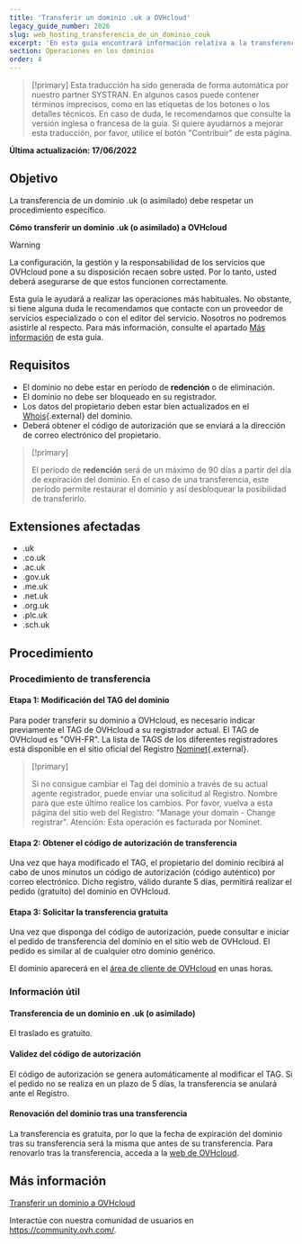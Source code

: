 ```yaml
---
title: 'Transferir un dominio .uk a OVHcloud'
legacy_guide_number: 2026
slug: web_hosting_transferencia_de_un_dominio_couk
excerpt: 'En esta guía encontrará información relativa a la transferencia de un dominio .uk o asociado a OVHcloud'
section: Operaciones en los dominios
order: 4
---
```


> [!primary]
> Esta traducción ha sido generada de forma automática por nuestro partner SYSTRAN. En algunos casos puede contener términos imprecisos, como en las etiquetas de los botones o los detalles técnicos. En caso de duda, le recomendamos que consulte la versión inglesa o francesa de la guía. Si quiere ayudarnos a mejorar esta traducción, por favor, utilice el botón "Contribuir" de esta página.
>

**Última actualización: 17/06/2022**

## Objetivo

La transferencia de un dominio .uk (o asimilado) debe respetar un procedimiento específico.

**Cómo transferir un dominio .uk (o asimilado) a OVHcloud**

> [!warning]
>
> La configuración, la gestión y la responsabilidad de los servicios que OVHcloud pone a su disposición recaen sobre usted. Por lo tanto, usted deberá asegurarse de que estos funcionen correctamente.
>
> Esta guía le ayudará a realizar las operaciones más habituales. No obstante, si tiene alguna duda le recomendamos que contacte con un proveedor de servicios especializado o con el editor del servicio. Nosotros no podremos asistirle al respecto. Para más información, consulte el apartado [Más información](#gofurther) de esta guía.
>

## Requisitos

- El dominio no debe estar en período de **redención** o de eliminación.
- El dominio no debe ser bloqueado en su registrador.
- Los datos del propietario deben estar bien actualizados en el [Whois](https://www.nominet.uk/whois/){.external} del dominio.
- Deberá obtener el código de autorización que se enviará a la dirección de correo electrónico del propietario.

> [!primary]
>
> El período de **redención** será de un máximo de 90 días a partir del día de expiración del dominio. En el caso de una transferencia, este período permite restaurar el dominio y así desbloquear la posibilidad de transferirlo.

## Extensiones afectadas

- .uk
- .co.uk
- .ac.uk
- .gov.uk
- .me.uk
- .net.uk
- .org.uk
- .plc.uk
- .sch.uk

## Procedimiento

### Procedimiento de transferencia

#### Etapa 1: Modificación del TAG del dominio

Para poder transferir su dominio a OVHcloud, es necesario indicar previamente el TAG de OVHcloud a su registrador actual. El TAG de OVHcloud es "OVH-FR". La lista de TAGS de los diferentes registradores está disponible en el sitio oficial del Registro [Nominet](https://registrars.nominet.uk/uk-namespace/registrar-agreement/list-of-registrars/){.external}.

> [!primary]
>
> Si no consigue cambiar el Tag del dominio a través de
> su actual agente registrador, puede enviar una solicitud al Registro.
> Nombre para que este último realice los cambios.
> Por favor, vuelva a esta página del sitio web del Registro: "Manage your domain - Change registrar".
> Atención: Esta operación es facturada por Nominet.
>

#### Etapa 2: Obtener el código de autorización de transferencia

Una vez que haya modificado el TAG, el propietario del dominio recibirá al cabo de unos minutos un código de autorización (código auténtico) por correo electrónico. Dicho registro, válido durante 5 días, permitirá realizar el pedido (gratuito) del dominio en OVHcloud.

#### Etapa 3: Solicitar la transferencia gratuita

Una vez que disponga del código de autorización, puede consultar e iniciar el pedido de transferencia del dominio en el sitio web de OVHcloud. El pedido es similar al de cualquier otro dominio genérico.

El dominio aparecerá en el [área de cliente de OVHcloud](https://ca.ovh.com/auth/?action=gotomanager&from=https://www.ovh.com/world/&ovhSubsidiary=ws) en unas horas.

### Información útil

#### Transferencia de un dominio en .uk (o asimilado)

El traslado es gratuito.

#### Validez del código de autorización

El código de autorización se genera automáticamente al modificar el TAG. Si el pedido no se realiza en un plazo de 5 días, la transferencia se anulará ante el Registro.

#### Renovación del dominio tras una transferencia

La transferencia es gratuita, por lo que la fecha de expiración del dominio tras su transferencia será la misma que antes de su transferencia. Para renovarlo tras la transferencia, acceda a la [web de OVHcloud](https://www.ovh.co.uk/cgi-bin/order/renew.cgi).

## Más información <a name="gofurther"></a>

[Transferir un dominio a OVHcloud](https://docs.ovh.com/us/es/domains/transferir-un-dominio-generico/)

Interactúe con nuestra comunidad de usuarios en <https://community.ovh.com/>.
